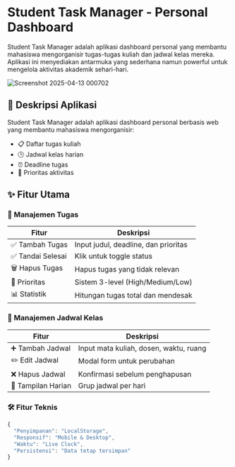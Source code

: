 # Student Task Manager - Personal Dashboard

Student Task Manager adalah aplikasi dashboard personal yang membantu mahasiswa mengorganisir tugas-tugas kuliah dan jadwal kelas mereka. Aplikasi ini menyediakan antarmuka yang sederhana namun powerful untuk mengelola aktivitas akademik sehari-hari.

![Screenshot 2025-04-13 000702](https://github.com/user-attachments/assets/6585330d-6edf-4e7f-a1b3-274ce428fb7a)

## 📝 Deskripsi Aplikasi

Student Task Manager adalah aplikasi dashboard personal berbasis web yang membantu mahasiswa mengorganisir:
- 📋 Daftar tugas kuliah
- 🕒 Jadwal kelas harian
- ⏰ Deadline tugas
- 📌 Prioritas aktivitas

## ✨ Fitur Utama

### 🎯 Manajemen Tugas
| Fitur | Deskripsi |
|-------|-----------|
| ✅ Tambah Tugas | Input judul, deadline, dan prioritas |
| ✅ Tandai Selesai | Klik untuk toggle status |
| 🗑️ Hapus Tugas | Hapus tugas yang tidak relevan |
| 🚨 Prioritas | Sistem 3-level (High/Medium/Low) |
| 📊 Statistik | Hitungan tugas total dan mendesak |

### 🏫 Manajemen Jadwal Kelas
| Fitur | Deskripsi |
|-------|-----------|
| ➕ Tambah Jadwal | Input mata kuliah, dosen, waktu, ruang |
| ✏️ Edit Jadwal | Modal form untuk perubahan |
| ❌ Hapus Jadwal | Konfirmasi sebelum penghapusan |
| 📅 Tampilan Harian | Grup jadwal per hari |

### 🛠️ Fitur Teknis
```javascript
{
  "Penyimpanan": "LocalStorage",
  "Responsif": "Mobile & Desktop",
  "Waktu": "Live Clock",
  "Persistensi": "Data tetap tersimpan"
}
